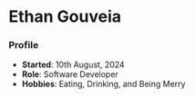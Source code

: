 # Ethan Gouveia
### Profile 
- **Started**: 10th August, 2024
- **Role**: Software Developer 
- **Hobbies**: Eating, Drinking, and Being Merry 
